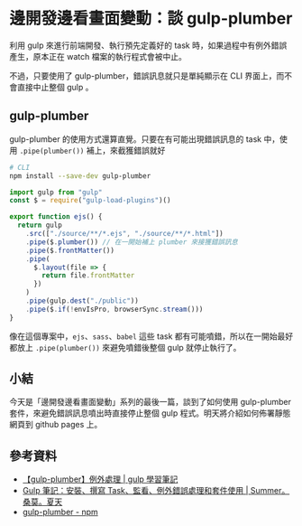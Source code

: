 # 邊開發邊看畫面變動：談 gulp-plumber

利用 gulp 來進行前端開發、執行預先定義好的 task 時，如果過程中有例外錯誤產生，原本正在 watch 檔案的執行程式會被中止。

不過，只要使用了 gulp-plumber，錯誤訊息就只是單純顯示在 CLI 界面上，而不會直接中止整個 gulp 。

## gulp-plumber

gulp-plumber 的使用方式還算直覺。只要在有可能出現錯誤訊息的 task 中，使用 `.pipe(plumber())` 補上，來截獲錯誤就好

```bash
# CLI
npm install --save-dev gulp-plumber
```

```js
import gulp from "gulp"
const $ = require("gulp-load-plugins")()

export function ejs() {
  return gulp
    .src(["./source/**/*.ejs", "./source/**/*.html"])
    .pipe($.plumber()) // 在一開始補上 plumber 來接獲錯誤訊息
    .pipe($.frontMatter())
    .pipe(
      $.layout(file => {
        return file.frontMatter
      })
    )
    .pipe(gulp.dest("./public"))
    .pipe($.if(!envIsPro, browserSync.stream()))
}
```

像在這個專案中，`ejs`、`sass`、`babel` 這些 task 都有可能噴錯，所以在一開始最好都放上 `.pipe(plumber())` 來避免噴錯後整個 gulp 就停止執行了。

## 小結

今天是「邊開發邊看畫面變動」系列的最後一篇，談到了如何使用 gulp-plumber 套件，來避免錯誤訊息噴出時直接停止整個 gulp 程式。明天將介紹如何佈署靜態網頁到 github pages 上。


## 參考資料

* [【gulp-plumber】例外處理 | gulp 學習筆記](http://kejyun.github.io/gulp-learning-notes/plguins/Tool/Plugins-Tool-gulp-plumber.html)
* [Gulp 筆記：安裝、撰寫 Task、監看、例外錯誤處理和套件使用 | Summer。桑莫。夏天](https://cythilya.github.io/2016/08/20/gulp/)
* [gulp-plumber - npm](https://www.npmjs.com/package/gulp-plumber)